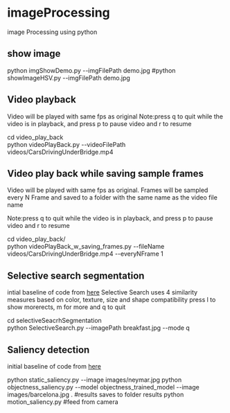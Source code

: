 # imageProcessing
image Processing using python

## show image

python imgShowDemo.py --imgFilePath   demo.jpg
#python showImageHSV.py --imgFilePath   demo.jpg


## Video playback 

Video will be played with same fps as original
Note:press q to quit while the video is in playback, and press p to pause video and r to resume 

cd video_play_back </br>
python videoPlayBack.py --videoFilePath videos/CarsDrivingUnderBridge.mp4


## Video play back while saving sample frames
Video will be played with same fps as original. Frames will be sampled every N Frame and saved to a folder with the same name as the video file name

Note:press q to quit while the video is in playback, and press p to pause video and r to resume 

cd video_play_back/  </br>
python  videoPlayBack_w_saving_frames.py   --fileName videos/CarsDrivingUnderBridge.mp4 --everyNFrame 1



## Selective search segmentation

intial baseline of code from [here](https://www.learnopencv.com/selective-search-for-object-detection-cpp-python/)
Selective Search uses 4 similarity measures based on color, texture, size and shape compatibility
press l to show morerects, m for more and q to quit

cd selectiveSeacrhSegmentation </br>
python SelectiveSearch.py --imagePath breakfast.jpg  --mode q

## Saliency detection
initial baseline of code from [here](https://www.pyimagesearch.com/2018/07/16/opencv-saliency-detection/)

python static_saliency.py --image images/neymar.jpg
python objectness_saliency.py --model objectness_trained_model --image images/barcelona.jpg . #results saves to folder results
python motion_saliency.py   #feed from camera
